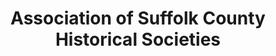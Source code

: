 ---
layout: repo
title: "Association of Suffolk County Historical Societies"
id: 20172
permalink: repos/20172/
---